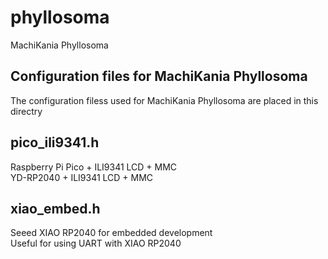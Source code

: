 # phyllosoma
MachiKania Phyllosoma

## Configuration files for MachiKania Phyllosoma
The configuration filess used for MachiKania Phyllosoma are placed in this directry

## pico_ili9341.h
Raspberry Pi Pico + ILI9341 LCD + MMC  
YD-RP2040 + ILI9341 LCD + MMC

## xiao_embed.h
Seeed XIAO RP2040 for embedded development  
Useful for using UART with XIAO RP2040
